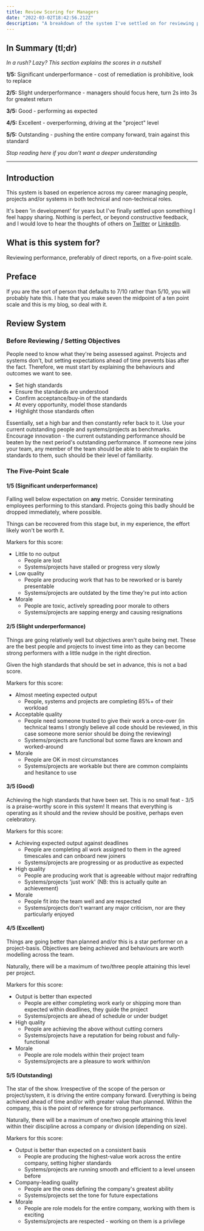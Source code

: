 ```yaml
---
title: Review Scoring for Managers
date: "2022-03-02T18:42:56.212Z"
description: "A breakdown of the system I've settled on for reviewing performance on a five-point scale"
---
```


## In Summary (tl;dr)

_In a rush? Lazy? This section explains the scores in a nutshell_

**1/5:** Significant underperformance - cost of remediation is prohibitive, look to replace

**2/5:** Slight underperformance - managers should focus here,  turn 2s into 3s for greatest return

**3/5:** Good - performing as expected

**4/5:** Excellent - overperforming, driving at the "project" level

**5/5:** Outstanding - pushing the entire company forward, train against this standard

_Stop reading here if you don't want a deeper understanding_

---

## Introduction

This system is based on experience across my career managing people, projects and/or systems in both technical and non-technical roles.

It's been 'in development' for years but I've finally settled upon something I feel happy sharing. Nothing is perfect, or beyond constructive feedback, and I would love to hear the thoughts of others on [Twitter](https://twitter.com/eStivaros) or [LinkedIn](https://linkedin.com/in/estivaros).

## What is this system for?

Reviewing performance, preferably of direct reports, on a five-point scale.

## Preface

If you are the sort of person that defaults to 7/10 rather than 5/10, you will probably hate this. I hate that you make seven the midpoint of a ten point scale and this is my blog, so deal with it.

## Review System

### Before Reviewing / Setting Objectives

People need to know what they're being assessed against. Projects and systems don't, but setting expectations ahead of time prevents bias after the fact. Therefore, we must start by explaining the behaviours and outcomes we want to see.

* Set high standards
* Ensure the standards are understood
* Confirm acceptance/buy-in of the standards
* At every opportunity, model those standards
* Highlight those standards often

Essentially, set a high bar and then constantly refer back to it. Use your current outstanding people and systems/projects as benchmarks. Encourage innovation - the current outstanding performance should be beaten by the next period's outstanding performance. If someone new joins your team, any member of the team should be able to able to explain the standards to them, such should be their level of familiarity.

### The Five-Point Scale

#### 1/5 (Significant underperformance)

Falling well below expectation on **any** metric. Consider terminating employees performing to this standard. Projects going this badly should be dropped immediately, where possible.

Things can be recovered from this stage but, in my experience, the effort likely won't be worth it.

Markers for this score:

* Little to no output
  * People are lost
  * Systems/projects have stalled or progress very slowly
* Low quality
  * People are producing work that has to be reworked or is barely presentable
  * Systems/projects are outdated by the time they're put into action
* Morale
  * People are toxic, actively spreading poor morale to others
  * Systems/projects are sapping energy and causing resignations

#### 2/5 (Slight underperformance)

Things are going relatively well but objectives aren't quite being met.
These are the best people and projects to invest time into as they can become strong performers with a little nudge in the right direction.

Given the high standards that should be set in advance, this is not a bad score.

Markers for this score:

* Almost meeting expected output
  * People, systems and projects are completing 85%+ of their workload
* Acceptable quality
  * People need someone trusted to give their work a once-over (in technical teams I strongly believe all code should be reviewed, in this case someone more senior should be doing the reviewing)
  * Systems/projects are functional but some flaws are known and worked-around
* Morale
  * People are OK in most circumstances
  * Systems/projects are workable but there are common complaints and hesitance to use

#### 3/5 (Good)

Achieving the high standards that have been set. This is no small feat - 3/5 is a praise-worthy score in this system!
It means that everything is operating as it should and the review should be positive, perhaps even celebratory.

Markers for this score:

* Achieving expected output against deadlines
  * People are completing all work assigned to them in the agreed timescales and can onboard new joiners
  * Systems/projects are progressing or as productive as expected
* High quality
  * People are producing work that is agreeable without major redrafting
  * Systems/projects 'just work' (NB: this is actually quite an achievement)
* Morale
  * People fit into the team well and are respected
  * Systems/projects don't warrant any major criticism, nor are they particularly enjoyed

#### 4/5 (Excellent)

Things are going better than planned and/or this is a star performer on a project-basis. Objectives are being achieved and behaviours are worth modelling across the team.

Naturally, there will be a maximum of two/three people attaining this level per project.

Markers for this score:

* Output is better than expected
  * People are either completing work early or shipping more than expected within deadlines, they guide the project
  * Systems/projects are ahead of schedule or under budget
* High quality
  * People are achieving the above without cutting corners
  * Systems/projects have a reputation for being robust and fully-functional
* Morale
  * People are role models within their project team
  * Systems/projects are a pleasure to work within/on

#### 5/5 (Outstanding)

The star of the show. Irrespective of the scope of the person or project/system, it is driving the entire company forward. Everything is being achieved ahead of time and/or with greater value than planned. Within the company, this is the point of reference for strong performance.

Naturally, there will be a maximum of one/two people attaining this level within their discipline across a company or division (depending on size).

Markers for this score:

* Output is better than expected on a consistent basis
  * People are producing the highest-value work across the entire company, setting higher standards
  * Systems/projects are running smooth and efficient to a level unseen before
* Company-leading quality
  * People are the ones defining the company's greatest ability
  * Systems/projects set the tone for future expectations
* Morale
  * People are role models for the entire company, working with them is exciting
  * Systems/projects are respected - working on them is a privilege
